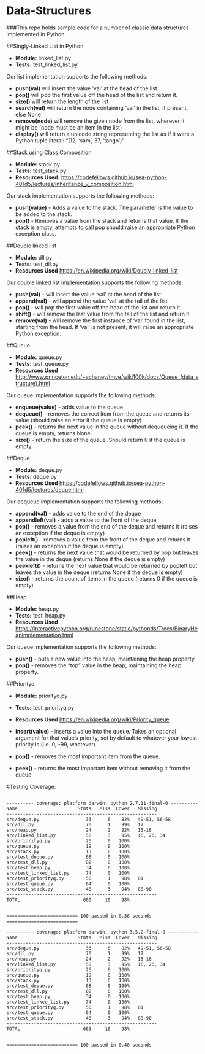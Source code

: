 # Data-Structures

###This repo holds sample code for a number of classic data structures implemented in Python.

##Singly-Linked List in Python
- **Module:** linked_list.py
- **Tests:** test_linked_list.py

Our list implementation supports the following methods:

- **push(val)** will insert the value ‘val’ at the head of the list
- **pop()** will pop the first value off the head of the list and return it.
- **size()** will return the length of the list
- **search(val)** will return the node containing ‘val’ in the list, if present, else None
- **remove(node)** will remove the given node from the list, wherever it might be (node must be an item in the list)
- **display()** will return a unicode string representing the list as if it were a Python tuple literal: “(12, ‘sam’, 37, ‘tango’)”


##Stack using Class Composition
- **Module:** stack.py
- **Tests:** test_stack.py
- **Resources Used:** https://codefellows.github.io/sea-python-401d5/lectures/inheritance_v_composition.html

Our stack implementation supports the following methods:

- **push(value)** - Adds a value to the stack. The parameter is the value to be added to the stack.
- **pop()** - Removes a value from the stack and returns that value. If the stack is empty, attempts to call pop should raise an appropriate Python exception class.


##Double linked list
- **Module:** dll.py
- **Tests:** test_dll.py
- **Resources Used** https://en.wikipedia.org/wiki/Doubly_linked_list

Our double linked list implementation supports the following methods:

- **push(val)** - will insert the value ‘val’ at the head of the list
- **append(val)** - will append the value ‘val’ at the tail of the list
- **pop()** - will pop the first value off the head of the list and return it.
- **shift()** - will remove the last value from the tail of the list and return it.
- **remove(val)** - will remove the first instance of ‘val’ found in the list, starting from the head. If ‘val’ is not present, it will raise an appropriate Python exception.


##Queue
- **Module:** queue.py
- **Tests:** test_queue.py
- **Resources Used** http://www.princeton.edu/~achaney/tmve/wiki100k/docs/Queue_(data_structure).html

Our queue implementation supports the following methods:

- **enqueue(value)** - adds value to the queue
- **dequeue()** - removes the correct item from the queue and returns its value (should raise an error if the queue is empty)
- **peek()** - returns the next value in the queue without dequeueing it. If the queue is empty, returns None
- **size()** - return the size of the queue. Should return 0 if the queue is empty.

##Deque
- **Module:** deque.py
- **Tests:** deque.py
- **Resources Used** https://codefellows.github.io/sea-python-401d5/lectures/deque.html

Our dequeue implementation supports the following methods:

- **append(val)** - adds value to the end of the deque
- **appendleft(val)** - adds a value to the front of the deque
- **pop()** - removes a value from the end of the deque and returns it (raises an exception if the deque is empty)
- **popleft()** - removes a value from the front of the deque and returns it (raises an exception if the deque is empty)
- **peek()** - returns the next value that would be returned by pop but leaves the value in the deque (returns None if the deque is empty)
- **peekleft()** - returns the next value that would be returned by popleft but leaves the value in the deque (returns None if the deque is empty)
- **size()** - returns the count of items in the queue (returns 0 if the queue is empty)


##Heap
- **Module:** heap.py
- **Tests:** test_heap.py
- **Resources Used** https://interactivepython.org/runestone/static/pythonds/Trees/BinaryHeapImplementation.html

Our queue implementation supports the following methods:

- **push()** - puts a new value into the heap, maintaining the heap property.
- **pop()** - removes the “top” value in the heap, maintaining the heap property.


##Priorityq
- **Module:** priorityq.py
- **Tests:** test_priorityq.py
- **Resources Used** https://en.wikipedia.org/wiki/Priority_queue

- **insert(value)** - inserts a value into the queue. Takes an optional argument for that value’s priority, set by default to whatever your lowest priority is (i.e. 0, -99, whatever).
- **pop()** - removes the most important item from the queue.
- **peek()** - returns the most important item without removing it from the queue.


#Testing Coverage:
```

---------- coverage: platform darwin, python 2.7.11-final-0 ----------
Name                      Stmts   Miss  Cover   Missing
-------------------------------------------------------
src/deque.py                 33      6    82%   49-51, 56-58
src/dll.py                   70      1    99%   17
src/heap.py                  24      2    92%   15-16
src/linked_list.py           58      3    95%   16, 26, 34
src/priorityq.py             26      0   100%
src/queue.py                 19      0   100%
src/stack.py                 13      0   100%
src/test_deque.py            68      0   100%
src/test_dll.py              82      0   100%
src/test_heap.py             34      0   100%
src/test_linked_list.py      74      0   100%
src/test_priorityq.py        50      1    98%   81
src/test_queue.py            64      0   100%
src/test_stack.py            48      3    94%   88-90
-------------------------------------------------------
TOTAL                       663     16    98%


========================== 100 passed in 0.38 seconds ==========================

---------- coverage: platform darwin, python 3.5.2-final-0 -----------
Name                      Stmts   Miss  Cover   Missing
-------------------------------------------------------
src/deque.py                 33      6    82%   49-51, 56-58
src/dll.py                   70      1    99%   17
src/heap.py                  24      2    92%   15-16
src/linked_list.py           58      3    95%   16, 26, 34
src/priorityq.py             26      0   100%
src/queue.py                 19      0   100%
src/stack.py                 13      0   100%
src/test_deque.py            68      0   100%
src/test_dll.py              82      0   100%
src/test_heap.py             34      0   100%
src/test_linked_list.py      74      0   100%
src/test_priorityq.py        50      1    98%   81
src/test_queue.py            64      0   100%
src/test_stack.py            48      3    94%   88-90
-------------------------------------------------------
TOTAL                       663     16    98%


========================== 100 passed in 0.40 seconds 
```
